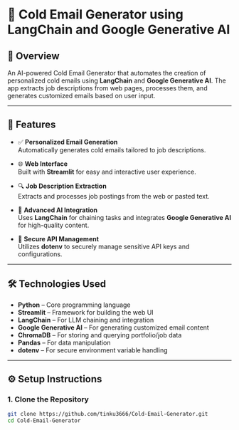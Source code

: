 # 📧 Cold Email Generator using LangChain and Google Generative AI

## 🧾 Overview

An AI-powered Cold Email Generator that automates the creation of personalized cold emails using **LangChain** and **Google Generative AI**. The app extracts job descriptions from web pages, processes them, and generates customized emails based on user input.

---

## 🚀 Features

- ✅ **Personalized Email Generation**  
  Automatically generates cold emails tailored to job descriptions.

- 🌐 **Web Interface**  
  Built with **Streamlit** for easy and interactive user experience.

- 🔍 **Job Description Extraction**  
  Extracts and processes job postings from the web or pasted text.

- 🧠 **Advanced AI Integration**  
  Uses **LangChain** for chaining tasks and integrates **Google Generative AI** for high-quality content.

- 🔐 **Secure API Management**  
  Utilizes **dotenv** to securely manage sensitive API keys and configurations.

---

## 🛠️ Technologies Used

- **Python** – Core programming language  
- **Streamlit** – Framework for building the web UI  
- **LangChain** – For LLM chaining and integration  
- **Google Generative AI** – For generating customized email content  
- **ChromaDB** – For storing and querying portfolio/job data  
- **Pandas** – For data manipulation  
- **dotenv** – For secure environment variable handling

---

## ⚙️ Setup Instructions

### 1. Clone the Repository

```bash
git clone https://github.com/tinku3666/Cold-Email-Generator.git
cd Cold-Email-Generator
